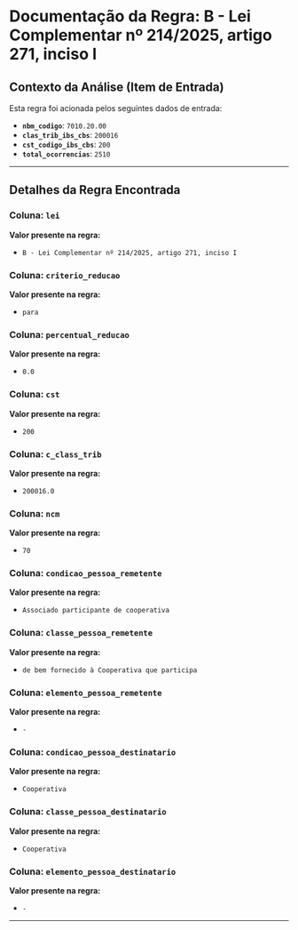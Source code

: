 # Documentação da Regra: B - Lei Complementar nº 214/2025, artigo 271, inciso I

## Contexto da Análise (Item de Entrada)

Esta regra foi acionada pelos seguintes dados de entrada:

- **`nbm_codigo`**: `7010.20.00`
- **`clas_trib_ibs_cbs`**: `200016`
- **`cst_codigo_ibs_cbs`**: `200`
- **`total_ocorrencias`**: `2510`

---

## Detalhes da Regra Encontrada

### Coluna: `lei`

**Valor presente na regra:**

- `B - Lei Complementar nº 214/2025, artigo 271, inciso I`

### Coluna: `criterio_reducao`

**Valor presente na regra:**

- `para`

### Coluna: `percentual_reducao`

**Valor presente na regra:**

- `0.0`

### Coluna: `cst`

**Valor presente na regra:**

- `200`

### Coluna: `c_class_trib`

**Valor presente na regra:**

- `200016.0`

### Coluna: `ncm`

**Valor presente na regra:**

- `70`

### Coluna: `condicao_pessoa_remetente`

**Valor presente na regra:**

- `Associado participante de cooperativa`

### Coluna: `classe_pessoa_remetente`

**Valor presente na regra:**

- `de bem fornecido à Cooperativa que participa`

### Coluna: `elemento_pessoa_remetente`

**Valor presente na regra:**

- ` - `

### Coluna: `condicao_pessoa_destinatario`

**Valor presente na regra:**

- `Cooperativa`

### Coluna: `classe_pessoa_destinatario`

**Valor presente na regra:**

- `Cooperativa`

### Coluna: `elemento_pessoa_destinatario`

**Valor presente na regra:**

- ` - `

---

